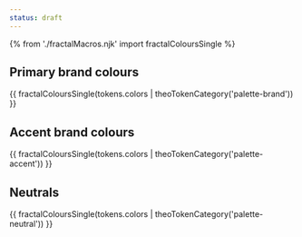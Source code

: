 ```yaml
---
status: draft
---
```


{% from './fractalMacros.njk' import fractalColoursSingle %}

## Primary brand colours

{{ fractalColoursSingle(tokens.colors | theoTokenCategory('palette-brand')) }}

## Accent brand colours

{{ fractalColoursSingle(tokens.colors | theoTokenCategory('palette-accent')) }}

## Neutrals

{{ fractalColoursSingle(tokens.colors | theoTokenCategory('palette-neutral')) }}
